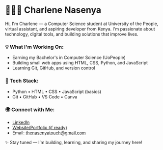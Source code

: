# 👩🏽‍💻 Charlene Nasenya

Hi, I'm Charlene — a Computer Science student at University of the People, virtual assistant, and aspiring developer from Kenya. I'm passionate about technology, digital tools, and building solutions that improve lives.

### 💡 What I'm Working On:
- Earning my Bachelor's in Computer Science (UoPeople)
- Building small web apps using HTML, CSS, Python, and JavaScript
- Learning Git, GitHub, and version control

### 🧰 Tech Stack:
- Python • HTML • CSS • JavaScript (basics)
- Git • GitHub • VS Code • Canva

### 🌍 Connect with Me:
- [LinkedIn](https://linkedin.com/in/YOUR-LINK-HERE)
- [Website/Portfolio (if ready)](https://nasenyacharlene.co.ke)
- Email: thenasenyatouch@gmail.com

✨ Stay tuned — I’m building, learning, and sharing my journey here!
